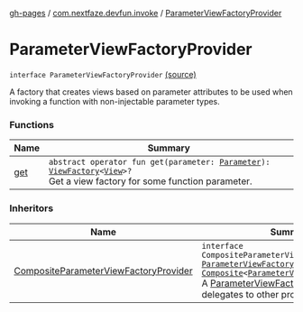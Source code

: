 [gh-pages](../../index.md) / [com.nextfaze.devfun.invoke](../index.md) / [ParameterViewFactoryProvider](./index.md)

# ParameterViewFactoryProvider

`interface ParameterViewFactoryProvider` [(source)](https://github.com/NextFaze/dev-fun/tree/master/devfun/src/main/java/com/nextfaze/devfun/invoke/View.kt#L98)

A factory that creates views based on parameter attributes to be used when invoking a function with non-injectable parameter types.

### Functions

| Name | Summary |
|---|---|
| [get](get.md) | `abstract operator fun get(parameter: `[`Parameter`](../-parameter/index.md)`): `[`ViewFactory`](../../com.nextfaze.devfun.view/-view-factory/index.md)`<`[`View`](https://developer.android.com/reference/android/view/View.html)`>?`<br>Get a view factory for some function parameter. |

### Inheritors

| Name | Summary |
|---|---|
| [CompositeParameterViewFactoryProvider](../-composite-parameter-view-factory-provider.md) | `interface CompositeParameterViewFactoryProvider : `[`ParameterViewFactoryProvider`](./index.md)`, `[`Composite`](../../com.nextfaze.devfun.core/-composite/index.md)`<`[`ParameterViewFactoryProvider`](./index.md)`>`<br>A [ParameterViewFactoryProvider](./index.md) that delegates to other providers. |
